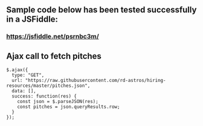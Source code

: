 ## Sample code below has been tested successfully in a JSFiddle:

### https://jsfiddle.net/psrnbc3m/

## Ajax call to fetch pitches

    $.ajax({
      type: "GET",
      url: "https://raw.githubusercontent.com/rd-astros/hiring-resources/master/pitches.json",
      data: [],
      success: function(res) {
        const json = $.parseJSON(res);
        const pitches = json.queryResults.row;
      }
    });
